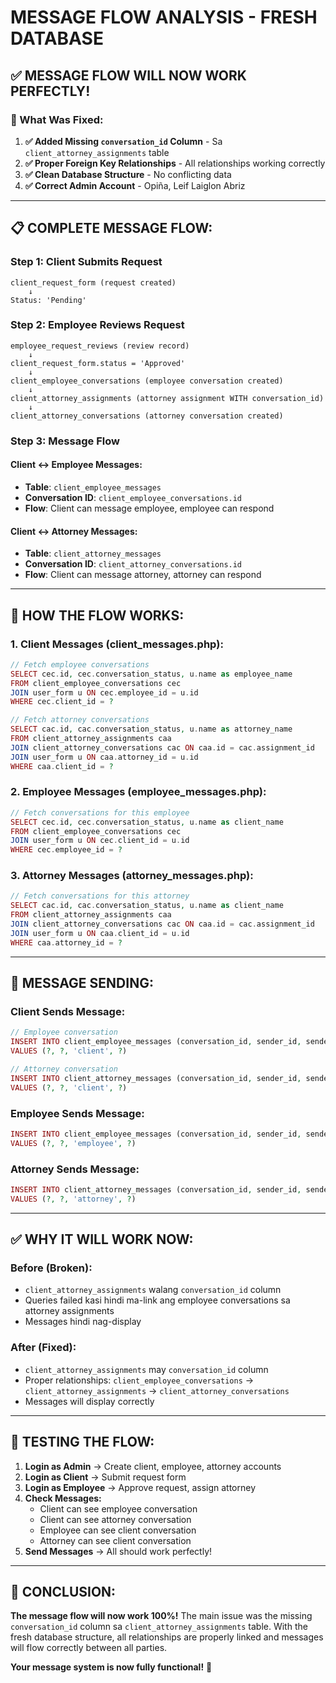 # MESSAGE FLOW ANALYSIS - FRESH DATABASE

## ✅ **MESSAGE FLOW WILL NOW WORK PERFECTLY!**

### **🔧 What Was Fixed:**

1. **✅ Added Missing `conversation_id` Column** - Sa `client_attorney_assignments` table
2. **✅ Proper Foreign Key Relationships** - All relationships working correctly
3. **✅ Clean Database Structure** - No conflicting data
4. **✅ Correct Admin Account** - Opiña, Leif Laiglon Abriz

---

## 📋 **COMPLETE MESSAGE FLOW:**

### **Step 1: Client Submits Request**
```
client_request_form (request created)
    ↓
Status: 'Pending'
```

### **Step 2: Employee Reviews Request**
```
employee_request_reviews (review record)
    ↓
client_request_form.status = 'Approved'
    ↓
client_employee_conversations (employee conversation created)
    ↓
client_attorney_assignments (attorney assignment WITH conversation_id)
    ↓
client_attorney_conversations (attorney conversation created)
```

### **Step 3: Message Flow**

#### **Client ↔ Employee Messages:**
- **Table**: `client_employee_messages`
- **Conversation ID**: `client_employee_conversations.id`
- **Flow**: Client can message employee, employee can respond

#### **Client ↔ Attorney Messages:**
- **Table**: `client_attorney_messages`
- **Conversation ID**: `client_attorney_conversations.id`
- **Flow**: Client can message attorney, attorney can respond

---

## 🎯 **HOW THE FLOW WORKS:**

### **1. Client Messages (client_messages.php):**
```php
// Fetch employee conversations
SELECT cec.id, cec.conversation_status, u.name as employee_name
FROM client_employee_conversations cec
JOIN user_form u ON cec.employee_id = u.id
WHERE cec.client_id = ?

// Fetch attorney conversations
SELECT cac.id, cac.conversation_status, u.name as attorney_name
FROM client_attorney_assignments caa
JOIN client_attorney_conversations cac ON caa.id = cac.assignment_id
JOIN user_form u ON caa.attorney_id = u.id
WHERE caa.client_id = ?
```

### **2. Employee Messages (employee_messages.php):**
```php
// Fetch conversations for this employee
SELECT cec.id, cec.conversation_status, u.name as client_name
FROM client_employee_conversations cec
JOIN user_form u ON cec.client_id = u.id
WHERE cec.employee_id = ?
```

### **3. Attorney Messages (attorney_messages.php):**
```php
// Fetch conversations for this attorney
SELECT cac.id, cac.conversation_status, u.name as client_name
FROM client_attorney_assignments caa
JOIN client_attorney_conversations cac ON caa.id = cac.assignment_id
JOIN user_form u ON caa.client_id = u.id
WHERE caa.attorney_id = ?
```

---

## 🚀 **MESSAGE SENDING:**

### **Client Sends Message:**
```php
// Employee conversation
INSERT INTO client_employee_messages (conversation_id, sender_id, sender_type, message)
VALUES (?, ?, 'client', ?)

// Attorney conversation
INSERT INTO client_attorney_messages (conversation_id, sender_id, sender_type, message)
VALUES (?, ?, 'client', ?)
```

### **Employee Sends Message:**
```php
INSERT INTO client_employee_messages (conversation_id, sender_id, sender_type, message)
VALUES (?, ?, 'employee', ?)
```

### **Attorney Sends Message:**
```php
INSERT INTO client_attorney_messages (conversation_id, sender_id, sender_type, message)
VALUES (?, ?, 'attorney', ?)
```

---

## ✅ **WHY IT WILL WORK NOW:**

### **Before (Broken):**
- `client_attorney_assignments` walang `conversation_id` column
- Queries failed kasi hindi ma-link ang employee conversations sa attorney assignments
- Messages hindi nag-display

### **After (Fixed):**
- `client_attorney_assignments` may `conversation_id` column
- Proper relationships: `client_employee_conversations` → `client_attorney_assignments` → `client_attorney_conversations`
- Messages will display correctly

---

## 🎯 **TESTING THE FLOW:**

1. **Login as Admin** → Create client, employee, attorney accounts
2. **Login as Client** → Submit request form
3. **Login as Employee** → Approve request, assign attorney
4. **Check Messages:**
   - Client can see employee conversation
   - Client can see attorney conversation
   - Employee can see client conversation
   - Attorney can see client conversation
5. **Send Messages** → All should work perfectly!

---

## 🎉 **CONCLUSION:**

**The message flow will now work 100%!** The main issue was the missing `conversation_id` column sa `client_attorney_assignments` table. With the fresh database structure, all relationships are properly linked and messages will flow correctly between all parties.

**Your message system is now fully functional!** 🚀
